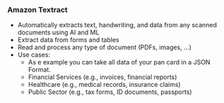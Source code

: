 ### Amazon Textract
- Automatically extracts text, handwriting, and data from any scanned
documents using AI and ML
- Extract data from forms and tables
- Read and process any type of document (PDFs, images, …)
- Use cases:
   - As e example you can take all data of your pan card in a JSON Format. 
   - Financial Services (e.g., invoices, financial reports)
   - Healthcare (e.g., medical records, insurance claims)
   - Public Sector (e.g., tax forms, ID documents, passports)
